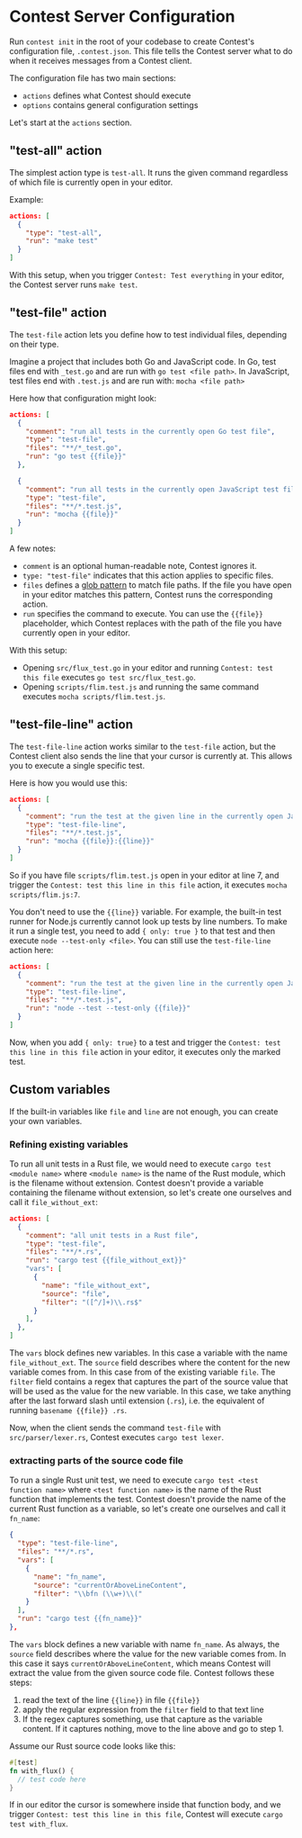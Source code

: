 # Contest Server Configuration

Run <code type="subcommand">contest init</code> in the root of your codebase to
create Contest's configuration file,
<code type="repo/existing-file">.contest.json</code>. This file tells the
Contest server what to do when it receives messages from a Contest client.

The configuration file has two main sections:

- `actions` defines what Contest should execute
- `options` contains general configuration settings

Let's start at the `actions` section.

## "test-all" action

The simplest action type is `test-all`. It runs the given command regardless of
which file is currently open in your editor.

Example:

```json
actions: [
  {
    "type": "test-all",
    "run": "make test"
  }
]
```

With this setup, when you trigger `Contest: Test everything` in your editor, the
Contest server runs `make test`.

## "test-file" action

The `test-file` action lets you define how to test individual files, depending
on their type.

Imagine a project that includes both Go and JavaScript code. In Go, test files
end with `_test.go` and are run with `go test <file path>`. In JavaScript, test
files end with `.test.js` and are run with: `mocha <file path>`

Here how that configuration might look:

```json
actions: [
  {
    "comment": "run all tests in the currently open Go test file",
    "type": "test-file",
    "files": "**/*_test.go",
    "run": "go test {{file}}"
  },

  {
    "comment": "run all tests in the currently open JavaScript test file",
    "type": "test-file",
    "files": "**/*.test.js",
    "run": "mocha {{file}}"
  }
]
```

A few notes:

- `comment` is an optional human-readable note, Contest ignores it.
- `type: "test-file"` indicates that this action applies to specific files.
- `files` defines a
  [glob pattern](https://en.wikipedia.org/wiki/Glob_(programming)) to match file
  paths. If the file you have open in your editor matches this pattern, Contest
  runs the corresponding action.
- `run` specifies the command to execute. You can use the `{{file}}`
  placeholder, which Contest replaces with the path of the file you have
  currently open in your editor.

With this setup:

- Opening `src/flux_test.go` in your editor and running
  `Contest: test this file` executes `go test src/flux_test.go`.
- Opening `scripts/flim.test.js` and running the same command executes
  `mocha scripts/flim.test.js`.

## "test-file-line" action

The `test-file-line` action works similar to the `test-file` action, but the
Contest client also sends the line that your cursor is currently at. This allows
you to execute a single specific test.

Here is how you would use this:

```json
actions: [
  {
    "comment": "run the test at the given line in the currently open JavaScript file",
    "type": "test-file-line",
    "files": "**/*.test.js",
    "run": "mocha {{file}}:{{line}}"
  }
]
```

So if you have file `scripts/flim.test.js` open in your editor at line 7, and
trigger the `Contest: test this line in this file` action, it executes
`mocha scripts/flim.js:7`.

You don't need to use the `{{line}}` variable. For example, the built-in test
runner for Node.js currently cannot look up tests by line numbers. To make it
run a single test, you need to add `{ only: true }` to that test and then
execute `node --test-only <file>`. You can still use the `test-file-line` action
here:

```json
actions: [
  {
    "comment": "run the test at the given line in the currently open JavaScript file",
    "type": "test-file-line",
    "files": "**/*.test.js",
    "run": "node --test --test-only {{file}}"
  }
]
```

Now, when you add `{ only: true}` to a test and trigger the
`Contest: test this line in this file` action in your editor, it executes only
the marked test.

## Custom variables

If the built-in variables like `file` and `line` are not enough, you can create
your own variables.

### Refining existing variables

To run all unit tests in a Rust file, we would need to execute
`cargo test <module name>` where `<module name>` is the name of the Rust module,
which is the filename without extension. Contest doesn't provide a variable
containing the filename without extension, so let's create one ourselves and
call it `file_without_ext`:

```json
actions: [
  {
    "comment": "all unit tests in a Rust file",
    "type": "test-file",
    "files": "**/*.rs",
    "run": "cargo test {{file_without_ext}}"
    "vars": [
      {
        "name": "file_without_ext",
        "source": "file",
        "filter": "([^/]+)\\.rs$"
      }
    ],
  },
]
```

The `vars` block defines new variables. In this case a variable with the name
`file_without_ext`. The `source` field describes where the content for the new
variable comes from. In this case from of the existing variable `file`. The
`filter` field contains a regex that captures the part of the source value that
will be used as the value for the new variable. In this case, we take anything
after the last forward slash until extension (`.rs`), i.e. the equivalent of
running `basename {{file}} .rs`.

Now, when the client sends the command `test-file` with `src/parser/lexer.rs`,
Contest executes `cargo test lexer`.

### extracting parts of the source code file

To run a single Rust unit test, we need to execute
`cargo test <test function name>` where `<test function name>` is the name of
the Rust function that implements the test. Contest doesn't provide the name of
the current Rust function as a variable, so let's create one ourselves and call
it `fn_name`:

```json
{
  "type": "test-file-line",
  "files": "**/*.rs",
  "vars": [
    {
      "name": "fn_name",
      "source": "currentOrAboveLineContent",
      "filter": "\\bfn (\\w+)\\("
    }
  ],
  "run": "cargo test {{fn_name}}"
},
```

The `vars` block defines a new variable with name `fn_name`. As always, the
`source` field describes where the value for the new variable comes from. In
this case it says `currentOrAboveLineContent`, which means Contest will extract
the value from the given source code file. Contest follows these steps:

1. read the text of the line `{{line}}` in file `{{file}}`
1. apply the regular expression from the `filter` field to that text line
1. If the regex captures something, use that capture as the variable content. If
   it captures nothing, move to the line above and go to step 1.

Assume our Rust source code looks like this:

```rs
#[test]
fn with_flux() {
  // test code here
}
```

If in our editor the cursor is somewhere inside that function body, and we
trigger `Contest: test this line in this file`, Contest will execute
`cargo test with_flux`.

